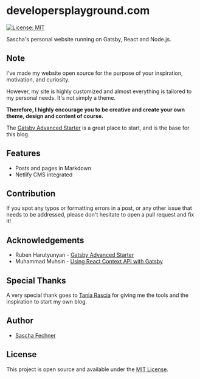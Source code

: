 # developersplayground.com

[![License: MIT](https://img.shields.io/badge/License-MIT-blue.svg)](https://opensource.org/licenses/MIT)

Sascha's personal website running on Gatsby, React and Node.js.

## Note

I've made my website open source for the purpose of your inspiration, motivation, and curiosity.

However, my site is highly customized and almost everything is tailored to my personal needs. It's not simply a theme.

**Therefore, I highly encourage you to be creative and create your own theme, design and content of course.**

The [Gatsby Advanced Starter](https://github.com/vagr9k/gatsby-advanced-starter/) is a great place to start, and is the base for this blog.

## Features

- Posts and pages in Markdown
- Netlify CMS integrated

## Contribution

If you spot any typos or formatting errors in a post, or any other issue that
needs to be addressed, please don't hesitate to open a pull request and fix it!

## Acknowledgements

- Ruben Harutyunyan - [Gatsby Advanced Starter](https://github.com/vagr9k/gatsby-advanced-starter/)
- Muhammad Muhsin - [Using React Context API with Gatsby](https://www.gatsbyjs.org/blog/2019-01-31-using-react-context-api-with-gatsby/)

## Special Thanks
A very special thank goes to [Tania Rascia](https://taniarascia.com) for giving me the tools and the inspiration to start my own blog.

## Author

- [Sascha Fechner](https://developers-playground.com)

## License

This project is open source and available under the [MIT License](LICENSE).